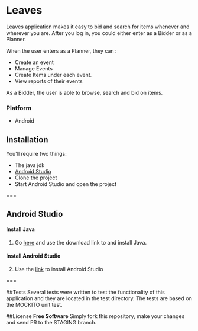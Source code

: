 # Leaves
Leaves application makes it easy to bid and search for items whenever and wherever you are. After you log in, you could either enter as a Bidder or as a Planner.

When the user enters as a Planner, they can :
* Create an event
* Manage Events
* Create Items under each event.
* View reports of their events

As a Bidder, the user is able to browse, search and bid on items.

### Platform

* Android

## Installation

You'll require two things:
* The java jdk
* [Android Studio](#mac-os-x)
* Clone the project
* Start Android Studio and open the project

===

## Android Studio

#### Install Java

1) Go [here](http://support.apple.com/kb/DL1572?viewlocale=en_US&locale=en_US) and use the download link to and install Java.

#### Install Android Studio

2) Use the [link](http://developer.android.com/sdk/index.html) to install Android Studio


===

##Tests
Several tests were written to test the functionality of this application and they are located in the test directory.
The tests are based on the MOCKITO unit test.

##License
**Free Software** 
Simply fork this repository, make your changes and send PR to the STAGING branch.



